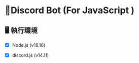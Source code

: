 # 🤖Discord Bot (For JavaScript )

## 🖥️ 執行環境
- [x] Node.js (v18.16)

- [x] discord.js (v14.11)

    

 

